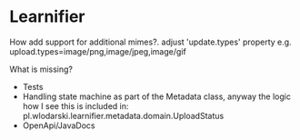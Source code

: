# Learnifier

How add support for additional mimes?. adjust 'update.types' property
e.g.
upload.types=image/png,image/jpeg,image/gif

What is missing?
- Tests
- Handling state machine as part of the Metadata class, anyway the logic how I see this is included in: pl.wlodarski.learnifier.metadata.domain.UploadStatus
- OpenApi/JavaDocs
